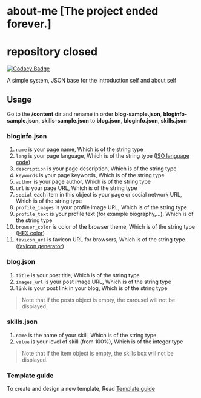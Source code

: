# about-me [The project ended forever.]
# repository closed

[![Codacy Badge](https://api.codacy.com/project/badge/Grade/5a7ad2300db84e00b96f8e104d62a7e2)](https://app.codacy.com/manual/AmiiirCom/about-me?utm_source=github.com&utm_medium=referral&utm_content=AmiiirCom/about-me&utm_campaign=Badge_Grade_Dashboard)

A simple system, JSON base for the introduction self and about self

## Usage
Go to the **/content** dir and rename in order **blog-sample.json**, **bloginfo-sample.json**, **skills-sample.json** to **blog.json**, **bloginfo.json**, **skills.json**

### bloginfo.json
1. `name` is your page name, Which is of the string type
2. `lang` is your page language, Which is of the string type ([ISO language code](https://www.w3schools.com/tags/ref_language_codes.asp))
3. `description` is your page description, Which is of the string type
4. `keywords` is your page keywords, Which is of the string type
5. `author` is your page author, Which is of the string type
6. `url` is your page URL, Which is of the string type
7. `social` each item in this object is your page or social network URL, Which is of the string type
8. `profile_images` is your profile image URL, Which is of the string type
9. `profile_text` is your profile text (for example biography,...), Which is of the string type
10. `browser_color` is color of the browser theme, Which is of the string type ([HEX color](https://www.color-hex.com/))
12. `favicon_url` is favicon URL for browsers, Which is of the string type ([favicon generator](https://favicon.io/))

### blog.json
1. `title` is your post title, Which is of the string type
2. `images_url` is your post image URL, Which is of the string type
3. `link` is your post link in your blog, Which is of the string type
> Note that if the posts object is empty, the carousel will not be displayed.

### skills.json
1. `name` is the name of your skill, Which is of the string type
2. `value` is your level of skill (from 100%), Which is of the integer type
> Note that if the item object is empty, the skills box will not be displayed.

### Template guide
To create and design a new template, Read [Template guide](https://github.com/AmiiirCom/about-me/blob/master/TEMPLATE-GUIDE.md)
